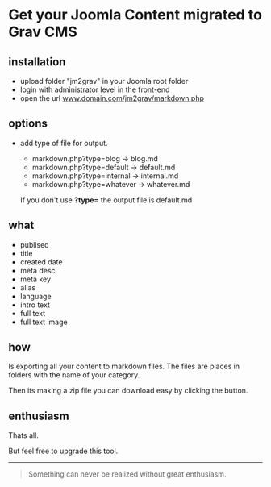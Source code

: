 # Get your Joomla Content migrated to Grav CMS

## installation

- upload folder "jm2grav" in your Joomla root folder
- login with administrator level in the front-end
- open the url www.domain.com/jm2grav/markdown.php


## options

- add type of file for output.
  * markdown.php?type=blog      -> blog.md
  * markdown.php?type=default   -> default.md
  * markdown.php?type=internal  -> internal.md
  * markdown.php?type=whatever  -> whatever.md
  
  If you don't use **?type=** the output file is default.md



## what

- publised
- title
- created date
- meta desc
- meta key
- alias
- language
- intro text
- full text
- full text image

## how

Is exporting all your content to markdown files. The files are places in folders with the name of your category.

Then its making a zip file you can download easy by clicking the button.

## enthusiasm

Thats all.

But feel free to upgrade this tool.



---

>Something can never be realized without great enthusiasm.




